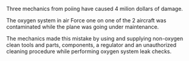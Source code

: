 Three mechanics from poiing have caused 4 milion dollars of damage. 

The oxygen system in air Force one on one of the 2 aircraft was contaminated while the plane was going under maintenance.

The mechanics made this mistake by using and supplying non-oxygen clean tools and parts, components, a regulator and an unauthorized cleaning procedure while performing oxygen system leak checks.
